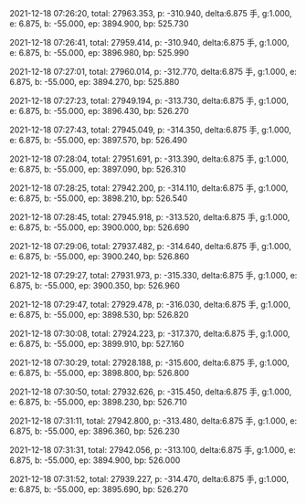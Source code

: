 2021-12-18 07:26:20, total: 27963.353, p: -310.940, delta:6.875 手, g:1.000, e: 6.875, b: -55.000, ep: 3894.900, bp: 525.730

2021-12-18 07:26:41, total: 27959.414, p: -310.940, delta:6.875 手, g:1.000, e: 6.875, b: -55.000, ep: 3896.980, bp: 525.990

2021-12-18 07:27:01, total: 27960.014, p: -312.770, delta:6.875 手, g:1.000, e: 6.875, b: -55.000, ep: 3894.270, bp: 525.880

2021-12-18 07:27:23, total: 27949.194, p: -313.730, delta:6.875 手, g:1.000, e: 6.875, b: -55.000, ep: 3896.430, bp: 526.270

2021-12-18 07:27:43, total: 27945.049, p: -314.350, delta:6.875 手, g:1.000, e: 6.875, b: -55.000, ep: 3897.570, bp: 526.490

2021-12-18 07:28:04, total: 27951.691, p: -313.390, delta:6.875 手, g:1.000, e: 6.875, b: -55.000, ep: 3897.090, bp: 526.310

2021-12-18 07:28:25, total: 27942.200, p: -314.110, delta:6.875 手, g:1.000, e: 6.875, b: -55.000, ep: 3898.210, bp: 526.540

2021-12-18 07:28:45, total: 27945.918, p: -313.520, delta:6.875 手, g:1.000, e: 6.875, b: -55.000, ep: 3900.000, bp: 526.690

2021-12-18 07:29:06, total: 27937.482, p: -314.640, delta:6.875 手, g:1.000, e: 6.875, b: -55.000, ep: 3900.240, bp: 526.860

2021-12-18 07:29:27, total: 27931.973, p: -315.330, delta:6.875 手, g:1.000, e: 6.875, b: -55.000, ep: 3900.350, bp: 526.960

2021-12-18 07:29:47, total: 27929.478, p: -316.030, delta:6.875 手, g:1.000, e: 6.875, b: -55.000, ep: 3898.530, bp: 526.820

2021-12-18 07:30:08, total: 27924.223, p: -317.370, delta:6.875 手, g:1.000, e: 6.875, b: -55.000, ep: 3899.910, bp: 527.160

2021-12-18 07:30:29, total: 27928.188, p: -315.600, delta:6.875 手, g:1.000, e: 6.875, b: -55.000, ep: 3898.800, bp: 526.800

2021-12-18 07:30:50, total: 27932.626, p: -315.450, delta:6.875 手, g:1.000, e: 6.875, b: -55.000, ep: 3898.230, bp: 526.710

2021-12-18 07:31:11, total: 27942.800, p: -313.480, delta:6.875 手, g:1.000, e: 6.875, b: -55.000, ep: 3896.360, bp: 526.230

2021-12-18 07:31:31, total: 27942.056, p: -313.100, delta:6.875 手, g:1.000, e: 6.875, b: -55.000, ep: 3894.900, bp: 526.000

2021-12-18 07:31:52, total: 27939.227, p: -314.470, delta:6.875 手, g:1.000, e: 6.875, b: -55.000, ep: 3895.690, bp: 526.270